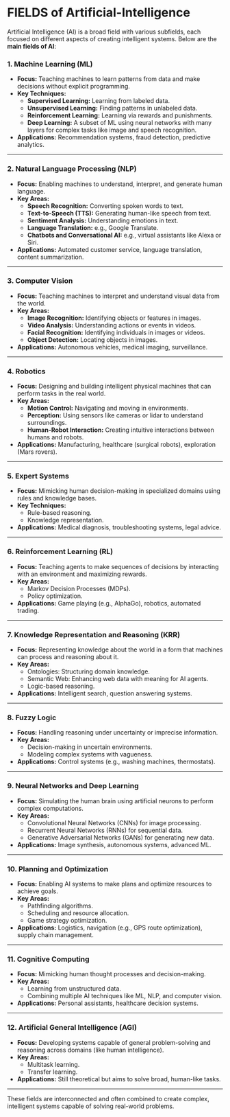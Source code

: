 # FIELDS of Artificial-Intelligence
Artificial Intelligence (AI) is a broad field with various subfields, each focused on different aspects of creating intelligent systems. Below are the **main fields of AI**:

### **1. Machine Learning (ML)**
- **Focus:** Teaching machines to learn patterns from data and make decisions without explicit programming.
- **Key Techniques:**
  - **Supervised Learning:** Learning from labeled data.
  - **Unsupervised Learning:** Finding patterns in unlabeled data.
  - **Reinforcement Learning:** Learning via rewards and punishments.
  - **Deep Learning:** A subset of ML using neural networks with many layers for complex tasks like image and speech recognition.
- **Applications:** Recommendation systems, fraud detection, predictive analytics.

---

### **2. Natural Language Processing (NLP)**
- **Focus:** Enabling machines to understand, interpret, and generate human language.
- **Key Areas:**
  - **Speech Recognition:** Converting spoken words to text.
  - **Text-to-Speech (TTS):** Generating human-like speech from text.
  - **Sentiment Analysis:** Understanding emotions in text.
  - **Language Translation:** e.g., Google Translate.
  - **Chatbots and Conversational AI:** e.g., virtual assistants like Alexa or Siri.
- **Applications:** Automated customer service, language translation, content summarization.

---

### **3. Computer Vision**
- **Focus:** Teaching machines to interpret and understand visual data from the world.
- **Key Areas:**
  - **Image Recognition:** Identifying objects or features in images.
  - **Video Analysis:** Understanding actions or events in videos.
  - **Facial Recognition:** Identifying individuals in images or videos.
  - **Object Detection:** Locating objects in images.
- **Applications:** Autonomous vehicles, medical imaging, surveillance.

---

### **4. Robotics**
- **Focus:** Designing and building intelligent physical machines that can perform tasks in the real world.
- **Key Areas:**
  - **Motion Control:** Navigating and moving in environments.
  - **Perception:** Using sensors like cameras or lidar to understand surroundings.
  - **Human-Robot Interaction:** Creating intuitive interactions between humans and robots.
- **Applications:** Manufacturing, healthcare (surgical robots), exploration (Mars rovers).

---

### **5. Expert Systems**
- **Focus:** Mimicking human decision-making in specialized domains using rules and knowledge bases.
- **Key Techniques:**
  - Rule-based reasoning.
  - Knowledge representation.
- **Applications:** Medical diagnosis, troubleshooting systems, legal advice.

---

### **6. Reinforcement Learning (RL)**
- **Focus:** Teaching agents to make sequences of decisions by interacting with an environment and maximizing rewards.
- **Key Areas:**
  - Markov Decision Processes (MDPs).
  - Policy optimization.
- **Applications:** Game playing (e.g., AlphaGo), robotics, automated trading.

---

### **7. Knowledge Representation and Reasoning (KRR)**
- **Focus:** Representing knowledge about the world in a form that machines can process and reasoning about it.
- **Key Areas:**
  - Ontologies: Structuring domain knowledge.
  - Semantic Web: Enhancing web data with meaning for AI agents.
  - Logic-based reasoning.
- **Applications:** Intelligent search, question answering systems.

---

### **8. Fuzzy Logic**
- **Focus:** Handling reasoning under uncertainty or imprecise information.
- **Key Areas:**
  - Decision-making in uncertain environments.
  - Modeling complex systems with vagueness.
- **Applications:** Control systems (e.g., washing machines, thermostats).

---

### **9. Neural Networks and Deep Learning**
- **Focus:** Simulating the human brain using artificial neurons to perform complex computations.
- **Key Areas:**
  - Convolutional Neural Networks (CNNs) for image processing.
  - Recurrent Neural Networks (RNNs) for sequential data.
  - Generative Adversarial Networks (GANs) for generating new data.
- **Applications:** Image synthesis, autonomous systems, advanced ML.

---

### **10. Planning and Optimization**
- **Focus:** Enabling AI systems to make plans and optimize resources to achieve goals.
- **Key Areas:**
  - Pathfinding algorithms.
  - Scheduling and resource allocation.
  - Game strategy optimization.
- **Applications:** Logistics, navigation (e.g., GPS route optimization), supply chain management.

---

### **11. Cognitive Computing**
- **Focus:** Mimicking human thought processes and decision-making.
- **Key Areas:**
  - Learning from unstructured data.
  - Combining multiple AI techniques like ML, NLP, and computer vision.
- **Applications:** Personal assistants, healthcare decision systems.

---

### **12. Artificial General Intelligence (AGI)**
- **Focus:** Developing systems capable of general problem-solving and reasoning across domains (like human intelligence).
- **Key Areas:**
  - Multitask learning.
  - Transfer learning.
- **Applications:** Still theoretical but aims to solve broad, human-like tasks.

---

These fields are interconnected and often combined to create complex, intelligent systems capable of solving real-world problems.
